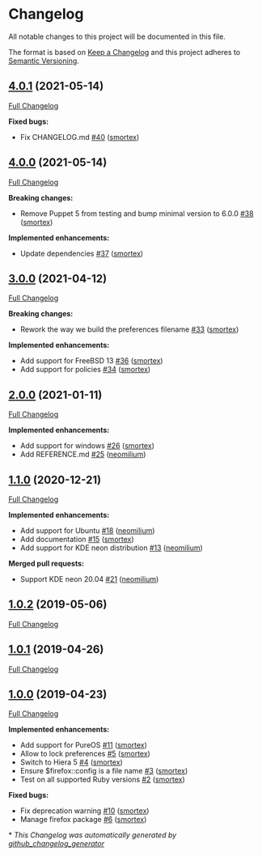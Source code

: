 # Changelog

All notable changes to this project will be documented in this file.

The format is based on [Keep a Changelog](https://keepachangelog.com/en/1.0.0/)
and this project adheres to [Semantic Versioning](https://semver.org/spec/v2.0.0.html).

## [4.0.1](https://github.com/opus-codium/puppet-firefox/tree/4.0.1) (2021-05-14)

[Full Changelog](https://github.com/opus-codium/puppet-firefox/compare/4.0.0...4.0.1)

**Fixed bugs:**

- Fix CHANGELOG.md [\#40](https://github.com/opus-codium/puppet-firefox/pull/40) ([smortex](https://github.com/smortex))

## [4.0.0](https://github.com/opus-codium/puppet-firefox/tree/4.0.0) (2021-05-14)

[Full Changelog](https://github.com/opus-codium/puppet-firefox/compare/3.0.0...4.0.0)

**Breaking changes:**

- Remove Puppet 5 from testing and bump minimal version to 6.0.0 [\#38](https://github.com/opus-codium/puppet-firefox/pull/38) ([smortex](https://github.com/smortex))

**Implemented enhancements:**

- Update dependencies [\#37](https://github.com/opus-codium/puppet-firefox/pull/37) ([smortex](https://github.com/smortex))

## [3.0.0](https://github.com/opus-codium/puppet-firefox/tree/3.0.0) (2021-04-12)

[Full Changelog](https://github.com/opus-codium/puppet-firefox/compare/2.0.0...3.0.0)

**Breaking changes:**

- Rework the way we build the preferences filename [\#33](https://github.com/opus-codium/puppet-firefox/pull/33) ([smortex](https://github.com/smortex))

**Implemented enhancements:**

- Add support for FreeBSD 13 [\#36](https://github.com/opus-codium/puppet-firefox/pull/36) ([smortex](https://github.com/smortex))
- Add support for policies [\#34](https://github.com/opus-codium/puppet-firefox/pull/34) ([smortex](https://github.com/smortex))

## [2.0.0](https://github.com/opus-codium/puppet-firefox/tree/2.0.0) (2021-01-11)

[Full Changelog](https://github.com/opus-codium/puppet-firefox/compare/1.1.0...2.0.0)

**Implemented enhancements:**

- Add support for windows [\#26](https://github.com/opus-codium/puppet-firefox/pull/26) ([smortex](https://github.com/smortex))
- Add REFERENCE.md [\#25](https://github.com/opus-codium/puppet-firefox/pull/25) ([neomilium](https://github.com/neomilium))

## [1.1.0](https://github.com/opus-codium/puppet-firefox/tree/1.1.0) (2020-12-21)

[Full Changelog](https://github.com/opus-codium/puppet-firefox/compare/1.0.2...1.1.0)

**Implemented enhancements:**

- Add support for Ubuntu [\#18](https://github.com/opus-codium/puppet-firefox/pull/18) ([neomilium](https://github.com/neomilium))
- Add documentation [\#15](https://github.com/opus-codium/puppet-firefox/pull/15) ([smortex](https://github.com/smortex))
- Add support for KDE neon distribution [\#13](https://github.com/opus-codium/puppet-firefox/pull/13) ([neomilium](https://github.com/neomilium))

**Merged pull requests:**

- Support KDE neon 20.04 [\#21](https://github.com/opus-codium/puppet-firefox/pull/21) ([neomilium](https://github.com/neomilium))

## [1.0.2](https://github.com/opus-codium/puppet-firefox/tree/1.0.2) (2019-05-06)

[Full Changelog](https://github.com/opus-codium/puppet-firefox/compare/1.0.1...1.0.2)

## [1.0.1](https://github.com/opus-codium/puppet-firefox/tree/1.0.1) (2019-04-26)

[Full Changelog](https://github.com/opus-codium/puppet-firefox/compare/1.0.0...1.0.1)

## [1.0.0](https://github.com/opus-codium/puppet-firefox/tree/1.0.0) (2019-04-23)

[Full Changelog](https://github.com/opus-codium/puppet-firefox/compare/ba229a093dfe4bce58a415211867ea4adacea003...1.0.0)

**Implemented enhancements:**

- Add support for PureOS [\#11](https://github.com/opus-codium/puppet-firefox/pull/11) ([smortex](https://github.com/smortex))
- Allow to lock preferences [\#5](https://github.com/opus-codium/puppet-firefox/pull/5) ([smortex](https://github.com/smortex))
- Switch to Hiera 5 [\#4](https://github.com/opus-codium/puppet-firefox/pull/4) ([smortex](https://github.com/smortex))
- Ensure $firefox::config is a file name [\#3](https://github.com/opus-codium/puppet-firefox/pull/3) ([smortex](https://github.com/smortex))
- Test on all supported Ruby versions [\#2](https://github.com/opus-codium/puppet-firefox/pull/2) ([smortex](https://github.com/smortex))

**Fixed bugs:**

- Fix deprecation warning [\#10](https://github.com/opus-codium/puppet-firefox/pull/10) ([smortex](https://github.com/smortex))
- Manage firefox package [\#6](https://github.com/opus-codium/puppet-firefox/pull/6) ([smortex](https://github.com/smortex))



\* *This Changelog was automatically generated by [github_changelog_generator](https://github.com/github-changelog-generator/github-changelog-generator)*
